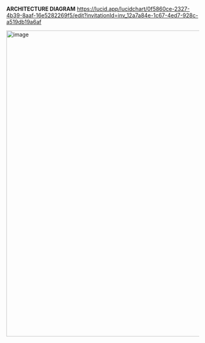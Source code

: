 **ARCHITECTURE DIAGRAM**
https://lucid.app/lucidchart/0f5860ce-2327-4b39-8aaf-16e5282269f5/edit?invitationId=inv_12a7a84e-1c67-4ed7-928c-a519db19a6af

<img width="798" alt="image" src="https://user-images.githubusercontent.com/30765337/219711559-c3e70ff7-0e80-4ee1-8f51-a9924b347820.png">

